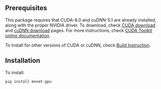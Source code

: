 Prerequisites
------------
This package requires that CUDA-8.0 and cuDNN-5.1 are already installed, along
with the proper NVIDIA driver. To download, check [CUDA download](https://developer.nvidia.com/cuda-downloads) and [cuDNN download](https://developer.nvidia.com/cudnn) pages. For more instructions, check [CUDA Toolkit online documentation](http://docs.nvidia.com/cuda/index.html).

To install for other versions of CUDA or cuDNN, check [Build Instruction](http://mxnet.io/get_started/setup.html).

Installation
------------
To install:
```bash
pip install mxnet-gpu
```
